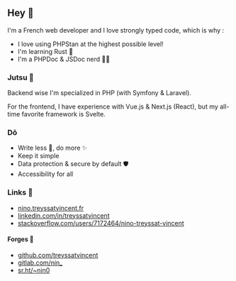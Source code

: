 ## Hey 👋

I'm a French web developer and I love strongly typed code, which is why :

- I love using PHPStan at the highest possible level!
- I'm learning Rust 🦀
- I'm a PHPDoc & JSDoc nerd 👨‍💻

### Jutsu 🥷

Backend wise I'm specialized in PHP (with Symfony & Laravel).

For the frontend, I have experience with Vue.js & Next.js (React), but my all-time favorite framework is Svelte.

### Dō

- Write less 🦥, do more ✨
- Keep it simple
- Data protection & secure by default 🛡️
- Accessibility for all

### Links 🔗

- [nino.treyssatvincent.fr](https://nino.treyssatvincent.fr)
- [linkedin.com/in/treyssatvincent](https://www.linkedin.com/in/treyssatvincent/)
- [stackoverflow.com/users/7172464/nino-treyssat-vincent](https://stackoverflow.com/users/7172464/nino-treyssat-vincent)

#### Forges 🔨

- [github.com/treyssatvincent](https://github.com/treyssatvincent/)
- [gitlab.com/nin\_](https://gitlab.com/nin_/)
- [sr.ht/~nin0](https://sr.ht/~nin0/)
